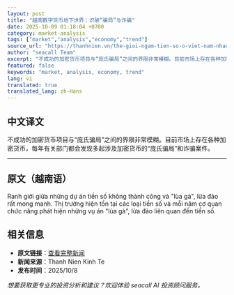 ```yaml
---
layout: post
title: "越南数字货币地下世界：识破“骗局”与诈骗"
date: 2025-10-09 01:18:04 +0700
category: market-analysis
tags: ["market","analysis","economy","trend"]
source_url: "https://thanhnien.vn/the-gioi-ngam-tien-so-o-viet-nam-nhan-dien-lua-ga-lua-dao-185251008230352624.htm"
author: "seacall Team"
excerpt: "不成功的加密货币项目与“庞氏骗局”之间的界限非常模糊。目前市场上存在各种加密货币，每年有关部门都会发现多起涉及加密货币的“庞氏骗局”和诈骗案件。..."
featured: false
keywords: "market, analysis, economy, trend"
lang: vi
translated: true
translated_lang: zh-Hans
---
```


## 中文译文

不成功的加密货币项目与“庞氏骗局”之间的界限非常模糊。目前市场上存在各种加密货币，每年有关部门都会发现多起涉及加密货币的“庞氏骗局”和诈骗案件。

---

## 原文（越南语）

Ranh giới giữa những dự &aacute;n tiền số kh&ocirc;ng th&agrave;nh c&ocirc;ng v&agrave; "l&ugrave;a g&agrave;", lừa đảo rất mong manh. Thị trường hiện tồn tại c&aacute;c loại tiền số v&agrave; mỗi năm cơ quan chức năng ph&aacute;t hiện những vụ &aacute;n "l&ugrave;a g&agrave;", lừa đảo li&ecirc;n quan đến tiền số.

## 相关信息

- **原文链接**：[查看完整新闻](https://thanhnien.vn/the-gioi-ngam-tien-so-o-viet-nam-nhan-dien-lua-ga-lua-dao-185251008230352624.htm)
- **新闻来源**：Thanh Nien Kinh Te
- **发布时间**：2025/10/8

*想要获取更专业的投资分析和建议？欢迎体验 seacall AI 投资顾问服务。*